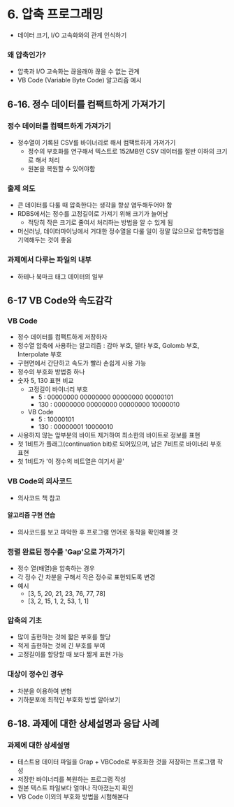 # 6. 압축 프로그래밍
- 데이터 크기, I/O 고속화와의 관계 인식하기
### 왜 압축인가?
- 압축과 I/O 고속화는 끊을래야 끊을 수 없는 관계
- VB Code (Variable Byte Code) 알고리즘 예시
## 6-16. 정수 데이터를 컴팩트하게 가져가기
### 정수 데이터를 컴팩트하게 가져가기
- 정수열이 기록된 CSV를 바이너리로 해서 컴팩트하게 가져가기
    - 정수의 부호화를 연구해서 텍스트로 152MB인 CSV 데이터를 절반 이하의 크기로 해서 처리
    - 원본을 복원할 수 있어야함
### 출제 의도
- 큰 데이터를 다룰 때 압축한다는 생각을 항상 염두해두어야 함
- RDBS에서는 정수를 고정길이로 가져기 위해 크기가 늘어남
    - 적당히 작은 크기로 줄여서 처리하는 방법을 알 수 있게 됨
- 머신러닝, 데이터마이닝에서 거대한 정수열을 다룰 일이 정말 많으므로 압축방법을 기억해두는 것이 좋음
### 과제에서 다루는 파일의 내부
- 하테나 북마크 태그 데이터의 일부
## 6-17 VB Code와 속도감각
### VB Code
- 정수 데이터를 컴팩트하게 저장하자
- 정수열 압축에 사용하는 알고리즘 : 감마 부호, 델타 부호, Golomb 부호, Interpolate 부호
- 구현면에서 간단하고 속도가 빨라 손쉽게 사용 가능
- 정수의 부호화 방법중 하나
- 숫자 5, 130 표현 비교
    - 고정길이 바이너리 부호
        - 5 : 00000000 00000000 00000000 00000101
        - 130 : 00000000 00000000 00000000 10000010
    - VB Code
        - 5 :  10000101
        - 130 : 00000001 10000010
- 사용하지 않는 앞부분의 바이트 제거하여 최소한의 바이트로 정보를 표현
- 첫 1비트가 플래그(continuation bit)로 되어있으며, 남은 7비트로 바이너리 부호 표현
- 첫 1비트가 '이 정수의 비트열은 여기서 끝'
### VB Code의 의사코드
- 의사코드 책 참고
#### 알고리즘 구현 연습
- 의사코드를 보고 파악한 후 프로그램 언어로 동작을 확인해볼 것
### 정렬 완료된 정수를 'Gap'으로 가져가기
- 정수 열(배열)을 압축하는 경우
- 각 정수 간 차분을 구해서 작은 정수로 표현되도록 변경
- 예시
    - [3, 5, 20, 21, 23, 76, 77, 78]
    - [3, 2, 15, 1, 2, 53, 1, 1]
### 압축의 기초
- 많이 출현하는 것에 짧은 부호를 할당
- 적게 출현하는 것에 긴 부호를 부여
- 고정길이를 할당할 때 보다 짧게 표현 가능
### 대상이 정수인 경우
- 차분을 이용하여 변형
- 기하분포에 최적인 부호화 방법 알아보기
## 6-18. 과제에 대한 상세설명과 응답 사례
### 과제에 대한 상세설명
- 테스트용 데이터 파일을 Grap + VBCode로 부호화한 것을 저장하는 프로그램 작성
- 저장한 바이너리를 복원하는 프로그램 작성
- 원본 텍스트 파일보다 얼마나 작아졌는지 확인
- VB Code 이외의 부호화 방법을 시험해본다
